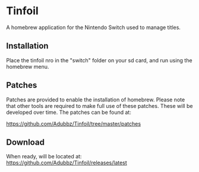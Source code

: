 # Tinfoil
A homebrew application for the Nintendo Switch used to manage titles.

## Installation
Place the tinfoil nro in the "switch" folder on your sd card, and run using the homebrew menu.

## Patches
Patches are provided to enable the installation of homebrew. Please note that other tools are required to make
full use of these patches. These will be developed over time. The patches can be found at:

https://github.com/Adubbz/Tinfoil/tree/master/patches

## Download
When ready, will be located at:
https://github.com/Adubbz/Tinfoil/releases/latest
